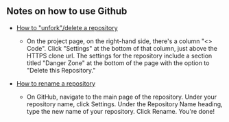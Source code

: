 ## Notes on how to use Github 
   - [How to "unfork"/delete a repository](https://www.quora.com/How-do-I-delete-a-project-I-forked-on-GitHub)
     - On the project page, on the right-hand side, there's a column "<> Code". Click "Settings" at the bottom of that column, just above the HTTPS clone url.  The settings for the repository include a section titled "Danger Zone" at the bottom of the page with the option to "Delete this Repository." 
     
   - [How to rename a repository](https://help.github.com/articles/renaming-a-repository/)
     - On GitHub, navigate to the main page of the repository. Under your repository name, click  Settings. Under the Repository Name heading, type the new name of your repository. Click Rename. You're done!
